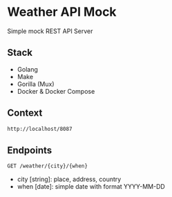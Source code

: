 # Weather API Mock

Simple mock REST API Server 

## Stack
- Golang
- Make
- Gorilla (Mux)
- Docker & Docker Compose

## Context
```bash
http://localhost/8087
```

## Endpoints
```bash
GET /weather/{city}/{when}
```
- city [string]: place, address, country
- when [date]: simple date with format YYYY-MM-DD